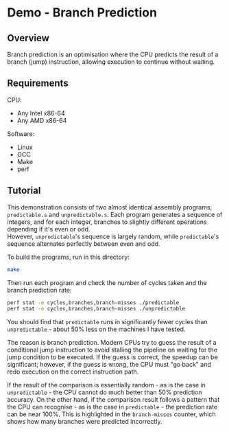 # Demo - Branch Prediction

## Overview

Branch prediction is an optimisation where the CPU predicts the result of a branch (jump) instruction, allowing execution to continue without waiting.

## Requirements

CPU:

- Any Intel x86-64
- Any AMD x86-64

Software:

- Linux
- GCC
- Make
- perf

## Tutorial

This demonstration consists of two almost identical assembly programs, `predictable.s` and `unpredictable.s`. Each program generates a sequence of integers, and for each integer, branches to slightly different operations depending if it's even or odd.  
However, `unpredictable`'s sequence is largely random, while `predictable`'s sequence alternates perfectly between even and odd.

To build the programs, run in this directory:

```bash
make
```

Then run each program and check the number of cycles taken and the branch prediction rate:

```bash
perf stat -e cycles,branches,branch-misses ./predictable
perf stat -e cycles,branches,branch-misses ./unpredictable
```

You should find that `predictable` runs in significantly fewer cycles than `unpredictable` - about 50% less on the machines I have tested.

The reason is branch prediction. Modern CPUs try to guess the result of a conditional jump instruction to avoid stalling the pipeline on waiting for the jump condition to be executed. If the guess is correct, the speedup can be significant; however, if the guess is wrong, the CPU must "go back" and redo execution on the correct instruction path.

If the result of the comparison is essentially random - as is the case in `unpredictable` - the CPU cannot do much better than 50% prediction accuracy. On the other hand, if the comparison result follows a pattern that the CPU can recognise - as is the case in `predictable` - the prediction rate can be near 100%. This is highlighted in the `branch-misses` counter, which shows how many branches were predicted incorrectly.
